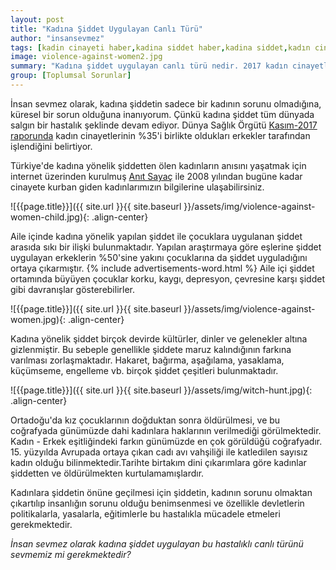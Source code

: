 ```yaml
---
layout: post
title: "Kadına Şiddet Uygulayan Canlı Türü"
author: "insansevmez"
tags: [kadin cinayeti haber,kadina siddet haber,kadina siddet,kadın cinayeti,kadina siddetin nedenleri,kadin cinayetleri sayac,anıt sayac,cadı avi,toplumsal sorunlar]
image: violence-against-women2.jpg
summary: "Kadına şiddet uygulayan canlı türü nedir. 2017 kadın cinayetleri raporu. Kadın cinayetlerinin sebepleri nelerdir. Aile içi şiddetin çocuklar üzerindeki etkileri."
group: [Toplumsal Sorunlar]
---
```


İnsan sevmez olarak, kadına şiddetin sadece bir kadının sorunu olmadığına, küresel bir sorun olduğuna inanıyorum. Çünkü kadına şiddet tüm dünyada salgın bir hastalık şeklinde devam ediyor. Dünya Sağlık Örgütü [Kasım-2017 raporunda](http://www.who.int/mediacentre/factsheets/fs239/en/) kadın cinayetlerinin %35'i birlikte oldukları erkekler tarafından işlendiğini belirtiyor.

Türkiye'de kadına yönelik şiddetten ölen kadınların anısını yaşatmak için internet üzerinden kurulmuş [Anıt Sayaç](http://anitsayac.com/?year=2017) ile 2008 yılından bugüne kadar cinayete kurban giden kadınlarımızın bilgilerine ulaşabilirsiniz. 

![{{page.title}}]({{ site.url }}{{ site.baseurl }}/assets/img/violence-against-women-child.jpg){: .align-center}

Aile içinde kadına yönelik yapılan şiddet ile çocuklara uygulanan şiddet arasıda sıkı bir ilişki bulunmaktadır. Yapılan araştırmaya göre eşlerine şiddet uygulayan erkeklerin %50'sine yakını çocuklarına da şiddet uyguladığını ortaya çıkarmıştır. {% include advertisements-word.html %} Aile içi şiddet ortamında büyüyen çocuklar korku, kaygı, depresyon, çevresine karşı şiddet gibi davranışlar gösterebilirler.

![{{page.title}}]({{ site.url }}{{ site.baseurl }}/assets/img/violence-against-women.jpg){: .align-center}

Kadına yönelik şiddet birçok devirde kültürler, dinler ve gelenekler altına gizlenmiştir. Bu sebeple genellikle şiddete maruz kalındığının farkına varılması zorlaşmaktadır. Hakaret, bağırma, aşağılama, yasaklama, küçümseme, engelleme vb. birçok şiddet çeşitleri bulunmaktadır.

![{{page.title}}]({{ site.url }}{{ site.baseurl }}/assets/img/witch-hunt.jpg){: .align-center}

Ortadoğu'da kız çocuklarının doğduktan sonra öldürülmesi, ve bu coğrafyada günümüzde dahi kadınlara haklarının verilmediği görülmektedir. Kadın - Erkek eşitliğindeki farkın günümüzde en çok görüldüğü coğrafyadır. 15. yüzyılda Avrupada ortaya çıkan cadı avı vahşiliği ile katledilen sayısız kadın olduğu bilinmektedir.Tarihte birtakım dini çıkarımlara göre kadınlar şiddetten ve öldürülmekten kurtulamamışlardır.

Kadınlara şiddetin önüne geçilmesi için şiddetin, kadının sorunu olmaktan çıkartılıp insanlığın sorunu olduğu benimsenmesi ve özellikle devletlerin politikalarla, yasalarla, eğitimlerle bu hastalıkla mücadele etmeleri gerekmektedir. 

*İnsan sevmez olarak kadına şiddet uygulayan bu hastalıklı canlı türünü sevmemiz mi gerekmektedir?*   